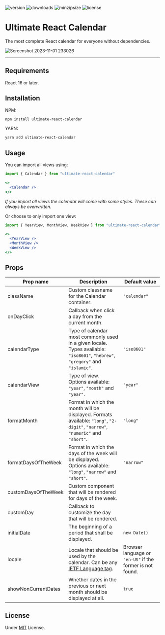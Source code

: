![version](https://img.shields.io/npm/v/ultimate-react-calendar/latest)
![downloads](https://img.shields.io/npm/dt/ultimate-react-calendar)
![minzipsize](https://img.shields.io/bundlephobia/minzip/ultimate-react-calendar/latest)
![license](https://img.shields.io/github/license/cecicifu/ultimate-react-calendar)

# Ultimate React Calendar

The most complete React calendar for everyone without dependencies.

![Screenshot 2023-11-01 233026](https://github.com/cecicifu/ultimate-react-calendar/assets/15237067/aacf7ea1-fa85-4520-b0db-2f5cad0ec708)

---

## Requirements

React 16 or later.

## Installation

NPM:

```bash
npm install ultimate-react-calendar
```

YARN:

```bash
yarn add ultimate-react-calendar
```

## Usage

You can import all views using:

```jsx
import { Calendar } from "ultimate-react-calendar"

<>
  <Calendar />
</>
```

*If you import all views the calendar will come with some styles. These can always be overwritten.* 

Or choose to only import one view:

```jsx
import { YearView, MonthView, WeekView } from "ultimate-react-calendar"

<>
  <YearView />
  <MonthView />
  <WeekView />
</>
```

## Props

| Prop name           | Description                                                                                                                   | Default value                                             |
| ------------------- | ----------------------------------------------------------------------------------------------------------------------------- | --------------------------------------------------------- |
| className           | Custom classname for the Calendar container.                                                                                  | `"calendar"`                                              |
| onDayClick          | Callback when click a day from the current month.                                                                             |                                                           |
| calendarType        | Type of calendar most commonly used in a given locale. Types available: `"iso8601"`, `"hebrew"`, `"gregory"` and `"islamic"`. | `"iso8601"`                                               |
| calendarView        | Type of view. Options available: `"year"`, `"month"` and `"year"`.                                                            | `"year"`                                                  |
| formatMonth         | Format in which the month will be displayed. Formats available: `"long"`, `"2-digit"`, `"narrow"`, `"numeric"` and `"short"`. | `"long"`                                                  |
| formatDaysOfTheWeek | Format in which the days of the week will be displayed. Options available: `"long"`, `"narrow"` and `"short"`.                | `"narrow"`                                                |
| customDaysOfTheWeek | Custom component that will be rendered for days of the week.                                                                  |                                                           |
| customDay           | Callback to customize the day that will be rendered.                                                                          |                                                           |
| initialDate         | The beginning of a period that shall be displayed.                                                                            | `new Date()`                                              |
| locale              | Locale that should be used by the calendar. Can be any [IETF Language tag](https://en.wikipedia.org/wiki/IETF_language_tag).  | Browser language or `"en-US"` if the former is not found. |
| showNonCurrentDates | Whether dates in the previous or next month should be displayed at all.                                                       | `true`                                                    |

## License

Under [MIT](https://github.com/cecicifu/ultimate-react-calendar/blob/main/LICENSE) License.
